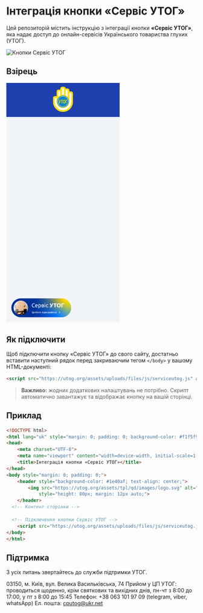 # Інтеграція кнопки «Сервіс УТОГ»

Цей репозиторій містить інструкцію з інтеграції кнопки **«Сервіс УТОГ»**, яка надає доступ до онлайн-сервісів Українського товариства глухих (УТОГ).


  <img src="http://utog.org/assets/uploads/images/inbox/subtn.png" alt="Кнопки Сервіс УТОГ" width="200">

## Взірець

  <img src="screen-button-service-utog.png" alt="Кнопки Сервіс УТОГ" width="300">


## Як підключити

Щоб підключити кнопку «Сервіс УТОГ» до свого сайту, достатньо вставити наступний рядок перед закриваючим тегом `</body>` у вашому HTML-документі:

```html
<script src="https://utog.org/assets/uploads/files/js/serviceutog.js" async defer></script>
```

> **Важливо:** жодних додаткових налаштувань не потрібно. Скрипт автоматично завантажує та відображає кнопку на вашій сторінці.

## Приклад

```html
<!DOCTYPE html>
<html lang="uk" style="margin: 0; padding: 0; background-color: #f1f5f9; font-family: sans-serif;">
<head>
    <meta charset="UTF-8">
    <meta name="viewport" content="width=device-width, initial-scale=1.0">
    <title>Інтеграція кнопки «Сервіс УТОГ»</title>
</head>
<body style="margin: 0; padding: 0;">
    <header style="background-color: #1e40af; text-align: center;">
        <img src="https://utog.org/assets/tpl/qd/images/logo.svg" alt="Logo UTOG"
            style="height: 80px; margin: 12px auto;">
    </header>
  <!-- Контент сторінки -->

  <!-- Підключення кнопки Сервіс УТОГ -->
    <script src="https://utog.org/assets/uploads/files/js/serviceutog.js" async defer></script>
</body>
</html>
```

## Підтримка

З усіх питань звертайтесь до служби підтримки УТОГ.

03150, м. Київ, вул. Велика Васильківська, 74
Прийом у ЦП УТОГ: проводиться щоденно, крім святкових та
вихідних днів, пн-чт з 8:00 до 17:00, у пт з 8:00 до 15:45
Телефон: +38 063 101 97 09 (telegram, viber, whatsApp)
Ел. пошта: cputog@ukr.net
